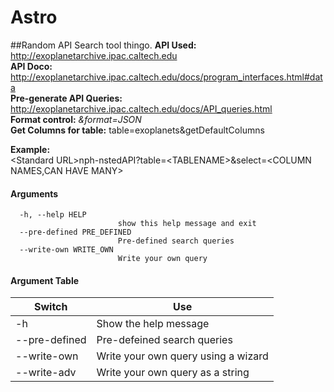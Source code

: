 # Astro
##Random API Search tool thingo. 
**API Used:**			 http://exoplanetarchive.ipac.caltech.edu<br>
**API Doco:**                    http://exoplanetarchive.ipac.caltech.edu/docs/program_interfaces.html#data<br>
**Pre-generate API Queries:**    http://exoplanetarchive.ipac.caltech.edu/docs/API_queries.html<br>
**Format control:**              *&format=JSON*<br>
**Get Columns for table:**       table=exoplanets&getDefaultColumns<br>


**Example:<br>**
    \<Standard URL\>nph-nstedAPI?table=\<TABLENAME\>&select=\<COLUMN NAMES,CAN HAVE MANY\><br>
    
    
#### Arguments
```
  -h, --help HELP
            			show this help message and exit
  --pre-defined PRE_DEFINED
                        Pre-defined search queries
  --write-own WRITE_OWN
                        Write your own query
```


#### Argument Table
| Switch	| Use	|
|---		|---	|
|-h		|Show the help message|
|--pre-defined	|Pre-defeined search queries|
|--write-own	|Write your own query using a wizard|
|--write-adv	|Write your own query as a string|
